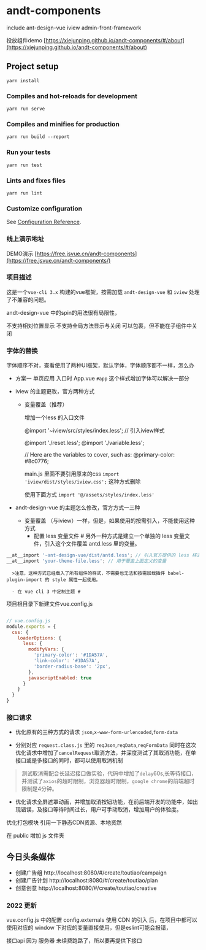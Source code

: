 # andt-components
include ant-design-vue iview admin-front-framework

投放组件demo [https://xiejunping.github.io/andt-components/#/about](https://xiejunping.github.io/andt-components/#/about)

## Project setup
```
yarn install
```

### Compiles and hot-reloads for development
```
yarn run serve
```

### Compiles and minifies for production
```
yarn run build --report
```

### Run your tests
```
yarn run test
```

### Lints and fixes files
```
yarn run lint
```

### Customize configuration
See [Configuration Reference](https://cli.vuejs.org/config/).

### 线上演示地址

DEMO演示 [https://free.jsvue.cn/andt-components](https://free.jsvue.cn/andt-components/)

### 项目描述
这是一个`vue-cli 3.x` 构建的vue框架，按需加载 `andt-design-vue` 和 `iview` 处理了不兼容的问题。


andt-design-vue  中的spin的用法很有局限性，

不支持相对位置显示
不支持全局方法显示与关闭
可以包裹，但不能在子组件中关闭

### 字体的替换
字体顺序不对，查看使用了两种UI框架，默认字体，字体顺序都不一样，怎么办

- 方案一 单页应用 入口时 App.vue `#app` 这个样式增加字体可以解决一部分
- iview 的主题更改，官方两种方式 
    - 变量覆盖（推荐）

        增加一个less 的入口文件

        @import '~iview/src/styles/index.less'; // 引入iview样式

        @import './reset.less';
        @import './variable.less';

        // Here are the variables to cover, such as:
        @primary-color: #8c0776;

        main.js 里面不要引用原来的css
        `import 'iview/dist/styles/iview.css';`
        这种方式删除

        使用下面方式
        `import '@/assets/styles/index.less'`

- andt-design-vue 的主题怎么修改，官方方式一三种
    - 变量覆盖 （与iview）一样，但是，如果使用的按需引入，不能使用这种方式
        - 配置 less 变量文件 #
另外一种方式是建立一个单独的 less 变量文件，引入这个文件覆盖 antd.less 里的变量。
```js
__at__import '~ant-design-vue/dist/antd.less'; // 引入官方提供的 less 样式入口文件
__at__import 'your-theme-file.less'; // 用于覆盖上面定义的变量
```
      >注意，这种方式已经载入了所有组件的样式，不需要也无法和按需加载插件 babel-plugin-import 的 style 属性一起使用。

      - 在 vue cli 3 中定制主题 #
项目根目录下新建文件vue.config.js
```js

// vue.config.js
module.exports = {
  css: {
    loaderOptions: {
      less: {
        modifyVars: {
          'primary-color': '#1DA57A',
          'link-color': '#1DA57A',
          'border-radius-base': '2px',
        },
        javascriptEnabled: true
      }
    }
  }
}
```

### 接口请求
- 优化原有的三种方式的请求 `json`,`x-www-form-urlencoded`,`form-data`

- 分别对应 `request.class.js` 里的 `reqJson`,`reqData`,`reqFormData` 同时在这次优化请求中增加了`cancelRequest`取消方法，并深度测试了其取消功能，在单接口或是多接口的同时，都可以使用取消机制
>测试取消需配合长延迟接口做实验，代码中增加了`delay`60s,长等待接口，并测试了`axios`的超时限制，浏览器超时限制，`google chrome`的前端超时限制是4分钟。

- 优化请求全屏遮罩动画，并增加取消按钮功能，在前后端开发的功能中，如出现错误，及接口等待时间过长，用户可手动取消，增加用户的体验度。

优化打包模块
引用一下静态CDN资源、本地资然

在 public 增加 js 文件夹

## 今日头条媒体

- 创建广告组 http://localhost:8080/#/create/toutiao/campaign
- 创建广告计划 http://localhost:8080/#/create/toutiao/plan
- 创意创意 http://localhost:8080/#/create/toutiao/creative

### 2022 更新

vue.config.js  中的配置 config.externals 使用 CDN 的引入 后，在项目中都可以使用对应的 window 下对应的变量直接使用，但是eslint可能会报错，

接口api 因为 服务器 未续费跑路了，所以要再提供下接口

